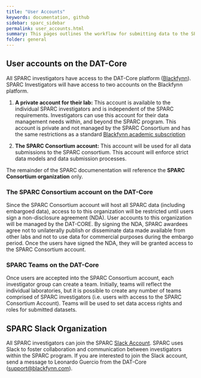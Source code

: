 ```yaml
---
title: "User Accounts"
keywords: documentation, github
sidebar: sparc_sidebar
permalink: user_accounts.html
summary: This pages outlines the workflow for submitting data to the SPARC DAT-Core. 
folder: general
---
```


## User accounts on the DAT-Core

All SPARC investigators have access to the DAT-Core platform ([Blackfynn](https://app.blackfynn.io)). SPARC Investigators will have access to two accounts on the Blackfynn platform. 

1. **A private account for their lab:** This account is available to the individual SPARC investigators and is independent of the SPARC requirements. Investigators can use this account for their data management needs within, and beyond the SPARC program. This account is private and not managed by the SPARC Consortium and has the same restrictions as a standard [Blackfynn academic subscription](https://www.blackfynn.com/academia)

2. **The SPARC Consortium account:** This account will be used for all data submissions to the SPARC consortium. This account will enforce strict data models and data submission processes. 

The remainder of the SPARC documenentation will reference the **SPARC Consortium organization** only. 

### The SPARC Consortium account on the DAT-Core

Since the SPARC Consortium account will host all SPARC data (including embargoed data), access to to this organization will be restricted until users sign a non-disclosure agreement (NDA). User accounts to this organization will be managed by the DAT-CORE. By signing the NDA, SPARC awardees agree not to unilaterally publish or disseminate data made available from other labs and not to use data for commercial purposes during the embargo period. Once the users have signed the NDA, they will be granted access to the SPARC Consortium account. 

### SPARC Teams on the DAT-Core

Once users are accepted into the SPARC Consortium account, each investigator group can create a team. Initially, teams will reflect the individual laboratories, but it is possible to create any number of teams comprised of SPARC investigators (i.e. users with access to the SPARC Consortium Account). Teams will be used to set data access rights and roles for submitted datasets.

## SPARC Slack Organization

All SPARC investigators can join the SPARC [Slack Account](https://www.slack.com). SPARC uses Slack to foster collaboration and communication between investigators within the SPARC program. If you are interested to join the Slack account, send a message to Leonardo Guercio from the DAT-Core (support@blackfynn.com).